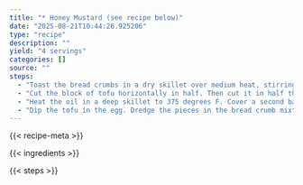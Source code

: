 ```yaml
---
title: "* Honey Mustard (see recipe below)"
date: "2025-08-21T10:44:26.925206"
type: "recipe"
description: ""
yield: "4 servings"
categories: []
source: ""
steps:
  - "Toast the bread crumbs in a dry skillet over medium heat, stirring often until they are golden brown, about 5 minutes. Transfer to a bowl and let cool to room temperature, about 20 minutes. Mix in the oregano, thyme, salt and pepper."
  - "Cut the block of tofu horizontally in half. Then cut it in half the long way. Make 5 cuts perpendicular to the long cut, creating 24 pieces. Cover a sheet pan with paper towels. Place the tofu in one layer on the towels. Blot the tofu, pressing it gently with additional towels to remove excess moisture."
  - "Heat the oil in a deep skillet to 375 degrees F. Cover a second baking sheet with more paper towels. Place the beaten eggs in a wide, shallow dish."
  - "Dip the tofu in the egg. Dredge the pieces in the bread crumb mixture until completely coated. Slip the breaded tofu into the hot oil, 3 or 4 pieces at a time. Fry until golden brown, 2 to 3 minutes. Remove from pan using a slotted spoon. Drain on paper towels."
---
```


{{< recipe-meta >}}

{{< ingredients >}}

{{< steps >}}

